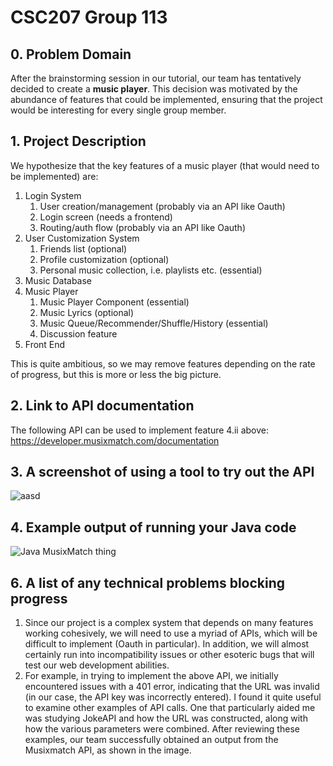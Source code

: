 # CSC207 Group 113

## 0. Problem Domain

After the brainstorming session in our tutorial, our team has tentatively decided to create a **music player**. 
This decision was motivated by the abundance of features that could be implemented,
ensuring that the project would be interesting for every single group member.

## 1. Project Description

We hypothesize that the key features of a music player (that would need to be implemented) are:
1. Login System
   1. User creation/management (probably via an API like Oauth)
   2. Login screen (needs a frontend)
   3. Routing/auth flow (probably via an API like Oauth)
2. User Customization System
   1. Friends list (optional)
   2. Profile customization (optional)
   3. Personal music collection, i.e. playlists etc. (essential)
3. Music Database
4. Music Player
   1. Music Player Component (essential)
   2. Music Lyrics (optional) 
   3. Music Queue/Recommender/Shuffle/History (essential)
   4. Discussion feature
5. Front End

This is quite ambitious, so we may remove features depending on the rate of progress, but this is more or less the big picture.

## 2. Link to API documentation

The following API can be used to implement feature 4.ii above: 
https://developer.musixmatch.com/documentation

## 3. A screenshot of using a tool to try out the API

![aasd](https://github.com/jlowb/CSC207REAL/assets/46061076/f1313616-8b97-47e2-b13b-6e8913838e1c)

## 4. Example output of running your Java code

![Java MusixMatch thing](https://github.com/jlowb/CSC207REAL/assets/46061076/c65611db-ee8e-416e-a078-8eac2aa287b7)

## 6. A list of any technical problems blocking progress

1. Since our project is a complex system that depends on many features working cohesively, we will need to use a myriad of APIs, which will be difficult to implement (Oauth in particular). In addition, we will almost certainly run into incompatibility issues or other esoteric bugs that will test our web development abilities.
2. For example, in trying to implement the above API, we initially encountered issues with a 401 error, indicating that the URL was invalid (in our case, the API key was incorrectly entered). I found it quite useful to examine other examples of API calls. One that particularly aided me was studying JokeAPI and how the URL was constructed, along with how the various parameters were combined. After reviewing these examples, our team successfully obtained an output from the Musixmatch API, as shown in the image.
